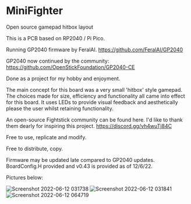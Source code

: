 # MiniFighter
Open source gamepad hitbox layout

This is a PCB based on RP2040 / Pi Pico.

Running GP2040 firmware by FeralAI. https://github.com/FeralAI/GP2040

GP2040 now continued by the community: https://github.com/OpenStickFoundation/GP2040-CE

Done as a project for my hobby and enjoyment.

The main concept for this board was a very small 'hitbox' style gamepad. The choices made for size, efficiency and functionality all came into effect for this board. It uses LEDs to provide visual feedback and aesthetically please the user whilst retaining functionality.

An open-source Fightstick community can be found here. I'd like to thank them dearly for inspiring this project.
https://discord.gg/vh4wuTj84C

Free to use, replicate and modify.

Free to distribute, copy.

Firmware may be updated late compared to GP2040 updates. BoardConfig.H provided and v0.43 is provided as of 12/6/22.

Pictures below:

![Screenshot 2022-06-12 031738](https://user-images.githubusercontent.com/42714371/173214607-70ab118e-a4c9-480b-9676-eacb00a6fbd8.png)
![Screenshot 2022-06-12 031841](https://user-images.githubusercontent.com/42714371/173214610-6e118eb3-402b-4fe7-a654-b762d40ed78f.png)
![Screenshot 2022-06-12 064719](https://user-images.githubusercontent.com/42714371/173217604-708657c8-aaa5-4e60-8a44-54582729e749.png)
